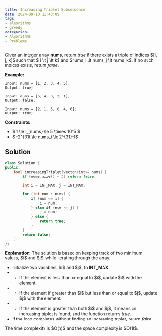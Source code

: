 ```yaml
---
title: Increasing Triplet Subsequence
date: 2024-09-10 11:43:09
tags:
- algorithms
- greedy
categories:
- Algorithms
- Problems
---
```


Given an integer array **nums**, return *true* if there exists a triple of indices \$\[i, j, k\]\$ such that \$ i \lt j \lt k\$ and \$nums_i \lt nums_j \lt nums_k\$. If no such indices exists, return *false*.

**Example:**

```
Input: nums = [1, 2, 3, 4, 5];
Output: true;
```

```
Input: nums = [5, 4, 3, 2, 1];
Output: false;
```

```
Input: nums = [2, 1, 5, 0, 4, 6];
Output: true;
```

**Constraints:**
- \$ 1 \le l_{nums} \le 5 \times 10^5 \$
- \$ -2^{31} \le nums_i \le 2^{31}-1\$

## Solution

```cpp
class Solution {
public:
    bool increasingTriplet(vector<int>& nums) {
        if (nums.size() < 3) return false;

        int i = INT_MAX, j = INT_MAX;

        for (int num : nums) {
            if (num <= i) {
                i = num;
            } else if (num <= j) {
                j = num;
            } else {
                return true;
            }
        }
        return false;
    }
};
```

**Explanation:**
The solution is based on keeping track of two minimum values, \$i\$ and \$j\$, while iterating through the array.

- Initialize two variables, \$i\$ and \$j\$, to **INT_MAX**.
- - If the element is less than or equal to \$i\$, update \$i\$ with the element.
- - If the element if greater than \$i\$ but less than or equal to \$j\$, update \$j\$ with the element.
- - If the element is greater than both \$i\$ and \$j\$, it means an increasing triplet is found, and the function returns *true*.
- If the loop completes without finding an increasing triplet, return *false*.

The time complexity is \$O(n)\$ and the space complexity is \$O(1)\$.